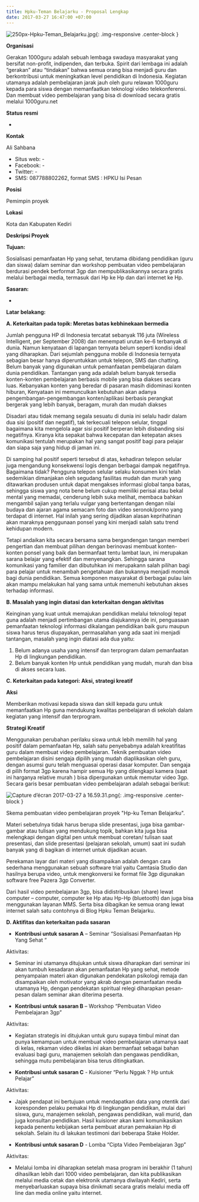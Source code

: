```yaml
---
title: Hpku-Teman Belajarku - Proposal Lengkap
date: 2017-03-27 16:47:00 +07:00
---
```


![250px-Hpku-Teman_Belajarku.jpg](/uploads/250px-Hpku-Teman_Belajarku.jpg){: .img-responsive .center-block }

**Organisasi**

Gerakan 1000guru adalah sebuah lembaga swadaya masyarakat yang bersifat non-profit, indipenden, dan terbuka. Spirit dari lembaga ini adalah “gerakan” atau “tindakan” bahwa semua orang bisa menjadi guru dan berkontribusi untuk meningkatkan level pendidikan di Indonesia. Kegiatan utamanya adalah pembelajaran jarak jauh oleh guru relawan 1000guru kepada para siswa dengan memanfaatkan teknologi video telekonferensi. Dan membuat video pembelajaran yang bisa di download secara gratis melalui 1000guru.net

**Status resmi**

-

**Kontak**

Ali Sahbana

* Situs web: -
* Facebook: -
* Twitter: -
* SMS: 087788802262, format SMS : HPKU <spasi> Isi Pesan

**Posisi**

Pemimpin proyek

**Lokasi**

Kota dan Kabupaten Kediri

**Deskripsi Proyek**

**Tujuan:**

Sosialisasi pemanfaatan Hp yang sehat, terutama dibidang pendidikan (guru dan siswa) dalam seminar dan workshop pembuatan video pembelajaran berdurasi pendek berformat 3gp dan mempublikasikannya secara gratis melalui berbagai media, termasuk dari Hp ke Hp dan dari internet ke Hp.

**Sasaran:**

-

**Latar belakang:**

**A. Keterkaitan pada topik: Meretas batas kebhinekaan bermedia**

  Jumlah pengguna HP di Indonesia tercatat sebanyak 116 juta (Wireless Intelligent, per September 2008) dan menempati urutan ke-6 terbanyak di dunia. Namun kenyataan di lapangan ternyata belum seperti kondisi ideal yang diharapkan. Dari sejumlah pengguna mobile di Indonesia ternyata sebagian besar hanya diperuntukkan untuk telepon, SMS dan chatting. Belum banyak yang digunakan untuk pemanfaatan pembelajaran dalam dunia pendidikan. Tantangan yang ada adalah belum banyak tersedia konten-konten pembelajaran berbasis mobile yang bisa diakses secara luas. Kebanyakan konten yang beredar di pasaran masih didominasi konten hiburan, Kenyataan ini memunculkan kebutuhan akan adanya pengembangan-pengembangan konten/aplikasi berbasis perangkat bergerak yang lebih banyak, beragam, murah dan mudah diakses

  Disadari atau tidak memang segala sesuatu di dunia ini selalu hadir dalam dua sisi (positif dan negatif), tak terkecuali telepon selular, tinggal bagaimana kita mengelola agar sisi positif berperan lebih disbanding sisi negatifnya. Kiranya kita sepakat bahwa kecepatan dan ketepatan akses komunikasi tentulah merupakan hal yang sangat positif bagi para pelajar dan siapa saja yang hidup di jaman ini.

  Di samping hal positif seperti tersebut di atas, kehadiran telepon selular juga mengandung konsekwensi logis dengan berbagai dampak negatifnya. Bagaimana tidak? Pengguna telepon selular selaku konsumen kini telah sedemikian dimanjakan oleh segudang fasilitas mudah dan murah yang ditawarkan produsen untuk dapat mengakses informasi global tanpa batas, sehingga siswa yang nota bene belum cukup memiliki perisai atau bekal mental yang memadai, cenderung lebih suka melihat, membaca bahkan mengambil sajian yang terlalu vulgar yang bertentangan dengan nilai budaya dan ajaran agama semacam foto dan video seronok/porno yang terdapat di internet. Hal inilah yang sering dijadikan alasan keprihatinan akan maraknya penggunaan ponsel yang kini menjadi salah satu trend kehidupan modern.

  Tetapi andaikan kita secara bersama sama bergandengan tangan memberi pengertian dan membuat pilihan dengan berinovasi membuat konten-konten ponsel yang baik dan bermanfaat tentu lambat laun, ini merupakan sarana belajar yang efektif dan menyenangkan. Sehingga sarana komunikasi yang familier dan dibutuhkan ini merupakann salah pilihan bagi para pelajar untuk menambah pengetahuan dan bukannya menjadi momok bagi dunia pendidikan. Semua komponen masyarakat di berbagai pulau lain akan mampu melakukan hal yang sama untuk memenuhi kebutuhan akses terhadap informasi.

**B. Masalah yang ingin diatasi dan keterkaitan dengan aktivitas**

  Keinginan yang kuat untuk memajukan pendidikan melalui teknologi tepat guna adalah menjadi pertimbangan utama diajukannya ide ini, penguasaan pemanfaatan teknologi informasi dikalangan pendidikan baik guru maupun siswa harus terus diupayakan, permasalahan yang ada saat ini menjadi tantangan, masalah yang ingin diatasi ada dua yaitu:

1. Belum adanya usaha yang intensif dan terprogram dalam pemanfaatan Hp di lingkungan pendidikan.
2. Belum banyak konten Hp untuk pendidikan yang mudah, murah dan bisa di akses secara luas.

**C. Keterkaitan pada kategori: Aksi, strategi kreatif**

  **Aksi**

  Memberikan motivasi kepada siswa dan skill kepada guru untuk memanfaatkan Hp guna mendukung kwalitas penbelajaran di sekolah dalam kegiatan yang intensif dan terprogram.

  **Strategi Kreatif**

  Menggunakan perubahan perilaku siswa untuk lebih memilih hal yang positif dalam pemanfaatan Hp, salah satu penyebabnya adalah kreatifitas guru dalam membuat video pembelajaran. Teknik pembuatan video pembelajaran disini sengaja dipilih yang mudah diaplikasikan oleh guru, dengan asumsi guru telah menguasai operasi dasar komputer. Dan sengaja di pilih format 3gp karena hampir semua Hp yang dilengkapi kamera (saat ini harganya relative murah ) bisa dipergunakan untuk memutar video 3gp. Secara garis besar pembuatan video pembelajaran adalah sebagai berikut:

![Capture d’écran 2017-03-27 à 16.59.31.png](/uploads/Capture%20d%E2%80%99%C3%A9cran%202017-03-27%20%C3%A0%2016.59.31.png){: .img-responsive .center-block }

Skema pembuatan video pembelajaran proyek "Hp-ku Teman Belajarku".

  Materi sebetulnya tidak harus berupa slide presentasi, juga bisa gambar-gambar atau tulisan yang mendukung topik, bahkan kita juga bisa melengkapi dengan digital pen untuk membuat coretan/ tulisan saat presentasi, dan slide presentasi (pelajaran sekolah, umum) saat ini sudah banyak yang di bagikan di internet untuk dijadikan acuan.

  Perekaman layar dari materi yang disampaikan adalah dengan cara sederhana menggunakan sebuah software trial yaitu Camtasia Studio dan hasilnya berupa video, untuk mengkonversi ke format file 3gp digunakan software free Pazera 3gp Converter.

  Dari hasil video pembelajaran 3gp, bisa didistribusikan (share) lewat computer – computer, computer ke Hp atau Hp-Hp (bluetooth) dan juga bisa menggunakan layanan MMS. Serta bisa dibagikan ke semua orang lewat internet salah satu contohnya di Blog Hpku Teman Belajarku.

**D. Aktifitas dan keterkaitan pada sasaran**

  * **Kontribusi untuk sasaran A** – Seminar “Sosialisasi Pemanfaatan Hp Yang Sehat “

  Aktivitas:

  * Seminar ini utamanya ditujukan untuk siswa diharapkan dari seminar ini akan tumbuh kesadaran akan pemanfaatan Hp yang sehat, metode penyampaian materi akan digunakan pendekatan psikologi remaja dan disampaikan oleh motivator yang akrab dengan pemanfaatan media utamanya Hp, dengan pendekatan spiritual relegi diharapkan pesan-pesan dalam seminar akan diterima peserta.

  * **Kontribusi untuk sasaran B** – Workshop “Pembuatan Video Pembelajaran 3gp”

  Aktivitas:

  * Kegiatan strategis ini ditujukan untuk guru supaya timbul minat dan punya kemampuan untuk membuat video pembelajaran utamanya saat di kelas, rekaman video dikelas ini akan bermanfaat sebagai bahan evaluasi bagi guru, manajemen sekolah dan pengawas pendidikan, sehingga mutu pembelajaran bisa terus ditingkatkan.

  * **Kontribusi untuk sasaran C** - Kuisioner “Perlu Nggak ? Hp untuk Pelajar”

  Aktivitas:

  * Jajak pendapat ini bertujuan untuk mendapatkan data yang otentik dari koresponden pelaku pemakai Hp di lingkungan pendidikan, mulai dari siswa, guru, manajemen sekolah, pengawas pendidikan, wali murid, dan juga konsultan pendidikan. Hasil kuisioner akan kami komunikasikan kepada penentu kebijakan serta pembuat aturan pemakaian Hp di sekolah. Selain itu di lakukan testimoni dari beberapa Stake Holder.

  * **Kontribusi untuk sasaran D** - Lomba “Cipta Video Pembelajaran 3gp”

  Aktivitas:

  * Melalui lomba ini diharapkan setelah masa program ini berakhir (1 tahun) dihasilkan lebih dari 1000 video pembelajaran, dan kita publikasikan melalui media cetak dan elektronik utamanya diwilayah Kediri, serta menyebarluaskan supaya bisa dinikmati secara gratis melalui media off line dan media online yaitu internet.